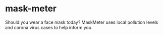 # mask-meter
Should you wear a face mask today? MaskMeter uses local pollution levels and corona virus cases to help inform you.
